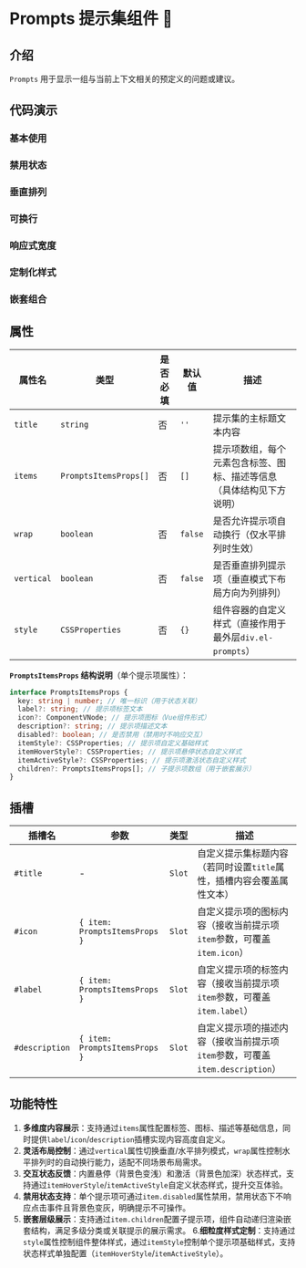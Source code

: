 # Prompts 提示集组件 🎁

## 介绍

`Prompts` 用于显示一组与当前上下文相关的预定义的问题或建议。

## 代码演示

### 基本使用

<demo src="./demos/base.vue"></demo>

### 禁用状态

<demo src="./demos/disabled.vue"></demo>

### 垂直排列

<demo src="./demos/vertical.vue"></demo>

### 可换行

<demo src="./demos/wrap.vue"></demo>

### 响应式宽度

<demo src="./demos/responsive.vue"></demo>

### 定制化样式

<demo src="./demos/customized.vue"></demo>

### 嵌套组合

<demo src="./demos/nested.vue"></demo>

## 属性

| 属性名     | 类型                  | 是否必填 | 默认值       | 描述                                                                 |
|------------|-----------------------|----------|--------------|----------------------------------------------------------------------|
| `title`    | `string`              | 否       | `''`         | 提示集的主标题文本内容                                               |
| `items`    | `PromptsItemsProps[]` | 否       | `[]`         | 提示项数组，每个元素包含标签、图标、描述等信息（具体结构见下方说明） |
| `wrap`     | `boolean`             | 否       | `false`      | 是否允许提示项自动换行（仅水平排列时生效）                           |
| `vertical` | `boolean`             | 否       | `false`      | 是否垂直排列提示项（垂直模式下布局方向为列排列）                     |
| `style`    | `CSSProperties`       | 否       | `{}`         | 组件容器的自定义样式（直接作用于最外层`div.el-prompts`）             |

**`PromptsItemsProps` 结构说明**（单个提示项属性）：
```typescript
interface PromptsItemsProps {
  key: string | number; // 唯一标识（用于状态关联）
  label?: string; // 提示项标签文本
  icon?: ComponentVNode; // 提示项图标（Vue组件形式）
  description?: string; // 提示项描述文本
  disabled?: boolean; // 是否禁用（禁用时不响应交互）
  itemStyle?: CSSProperties; // 提示项自定义基础样式
  itemHoverStyle?: CSSProperties; // 提示项悬停状态自定义样式
  itemActiveStyle?: CSSProperties; // 提示项激活状态自定义样式
  children?: PromptsItemsProps[]; // 子提示项数组（用于嵌套展示）
}
```

## 插槽

| 插槽名         | 参数                | 类型       | 描述                                                                 |
|----------------|---------------------|------------|----------------------------------------------------------------------|
| `#title`        | -                   | `Slot`     | 自定义提示集标题内容（若同时设置`title`属性，插槽内容会覆盖属性文本） |
| `#icon`         | `{ item: PromptsItemsProps }` | `Slot` | 自定义提示项的图标内容（接收当前提示项`item`参数，可覆盖`item.icon`） |
| `#label`        | `{ item: PromptsItemsProps }` | `Slot` | 自定义提示项的标签内容（接收当前提示项`item`参数，可覆盖`item.label`） |
| `#description`  | `{ item: PromptsItemsProps }` | `Slot` | 自定义提示项的描述内容（接收当前提示项`item`参数，可覆盖`item.description`） |

## 功能特性

1. **多维度内容展示**：支持通过`items`属性配置标签、图标、描述等基础信息，同时提供`label`/`icon`/`description`插槽实现内容高度自定义。
2. **灵活布局控制**：通过`vertical`属性切换垂直/水平排列模式，`wrap`属性控制水平排列时的自动换行能力，适配不同场景布局需求。
3. **交互状态反馈**：内置悬停（背景色变浅）和激活（背景色加深）状态样式，支持通过`itemHoverStyle`/`itemActiveStyle`自定义状态样式，提升交互体验。
4. **禁用状态支持**：单个提示项可通过`item.disabled`属性禁用，禁用状态下不响应点击事件且背景色变灰，明确提示不可操作。
5. **嵌套层级展示**：支持通过`item.children`配置子提示项，组件自动递归渲染嵌套结构，满足多级分类或关联提示的展示需求。
6.**细粒度样式定制**：支持通过`style`属性控制组件整体样式，通过`itemStyle`控制单个提示项基础样式，支持状态样式单独配置（`itemHoverStyle`/`itemActiveStyle`）。
